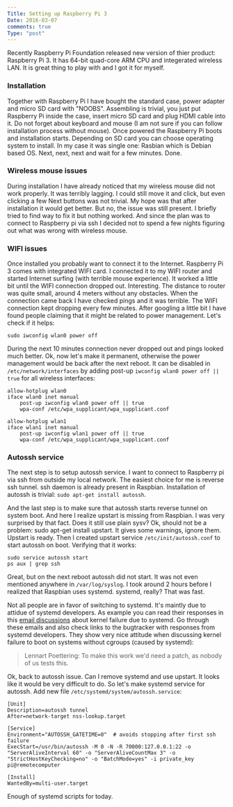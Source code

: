```yaml
---
Title: Setting up Raspberry Pi 3
Date: 2016-03-07
comments: true
Type: "post"
---
```


Recently Raspberry Pi Foundation released new version of thier product: Raspberry Pi 3.
It has 64-bit quad-core ARM CPU and integerated wireless LAN. It is great thing to play with and I got it for myself.

<!--more-->

### Installation

Together with Raspberry Pi I have bought the standard case, power adapter and micro SD card with "NOOBS".
Assembling is trivial, you just put Raspberry Pi inside the case, insert micro SD card and plug HDMI cable into it.
Do not forget about keyboard and mouse (I am not sure if you can follow installation process without mouse).
Once powered the Raspberry Pi boots and installation starts. Depending on SD card you can choose operating system to install.
In my case it was single one: Rasbian which is Debian based OS. Next, next, next and wait for a few minutes. Done.

### Wireless mouse issues

During installation I have already noticed that my wireless mouse did not work properly.
It was terribly lagging. I could still move it and click, but even clicking a few Next buttons was not trivial.
My hope was that after installation it would get better. But no, the issue was still present.
I briefly tried to find way to fix it but nothing worked. And since the plan was to connect to Raspberry pi via ssh
I decided not to spend a few nights figuring out what was wrong with wireless mouse.


### WIFI issues

Once installed you probably want to connect it to the Internet. Raspberry Pi 3 comes with integrated WIFI card.
I connected it to my WIFI router and started Internet surfing (with terrible mouse experience).
It worked a little bit until the WIFI connection dropped out. Interesting. The distance to router was quite small, around 4 meters without any obstacles.
When the connection came back I have checked pings and it was terrible. The WIFI connection kept dropping every few minutes.
After googling a little bit I have found people claiming that it might be related to power management.  Let's check if it helps:

``` shell
sudo iwconfig wlan0 power off
```

During the next 10 minutes connection never dropped out and pings looked much better.
Ok, now let's make it permanent, otherwise the power management would be back after the next reboot.
It can be disabled in `/etc/network/interfaces` by adding post-up `iwconfig wlan0 power off || true` for all wireless interfaces:
``` shell
allow-hotplug wlan0
iface wlan0 inet manual
    post-up iwconfig wlan0 power off || true
    wpa-conf /etc/wpa_supplicant/wpa_supplicant.conf

allow-hotplug wlan1
iface wlan1 inet manual
    post-up iwconfig wlan1 power off || true
    wpa-conf /etc/wpa_supplicant/wpa_supplicant.conf
```

### Autossh service
The next step is to setup autossh service. I want to connect to Raspberry pi via ssh from outside my local network.
The easiest choice for me is reverse ssh tunnel. ssh daemon is already present in Raspbian.
Installation of autossh is trivial: `sudo apt-get install autossh`.

And the last step is to make sure that autossh starts reverse tunnel on system boot.
And here I realize upstart is missing from Raspbian. I was very surprised by that fact. Does it still use plain sysv?
Ok, should not be a problem: sudo apt-get install upstart. It gives some warnings, ignore them. Upstart is ready.
Then I created upstart service `/etc/init/autossh.conf` to start autossh on boot. Verifying that it works:
``` shell
sudo service autossh start
ps aux | grep ssh
```

Great, but on the next reboot autossh did not start. It was not even mentioned anywhere in `/var/log/syslog`.
I took around 2 hours before I realized that Raspbian uses systemd. systemd, really? That was fast.

Not all people are in favor of switching to systemd. It's maintly due to attidue of systemd developers.
As example you can read their responses in this  [email discussions](http://lkml.iu.edu/hypermail/linux/kernel/1404.0/01327.html) about kernel failure due to systemd.
Go through these emails and also check links to the bugtracker with responses from systemd developers.
They show very nice attitude when discussing kernel failure to boot on systems without cgroups (caused by systemd):
> Lennart Poettering: To make this work we'd need a patch, as nobody of us tests this.

Ok, back to autossh issue. Can I remove systemd and use upstart. It looks like it would be very difficult to do.
So let's make systemd service for autossh. Add new file `/etc/systemd/system/autossh.service`:
```
[Unit]
Description=autossh tunnel
After=network-target nss-lookup.target

[Service]
Environment="AUTOSSH_GATETIME=0"  # avoids stopping after first ssh failure
ExecStart=/usr/bin/autossh -M 0 -N -R 70000:127.0.0.1:22 -o "ServerAliveInterval 60" -o "ServerAliveCountMax 3" -o "StrictHostKeyChecking=no" -o "BatchMode=yes" -i private_key pi@remotecomputer

[Install]
WantedBy=multi-user.target
```
Enough of systemd scripts for today.

